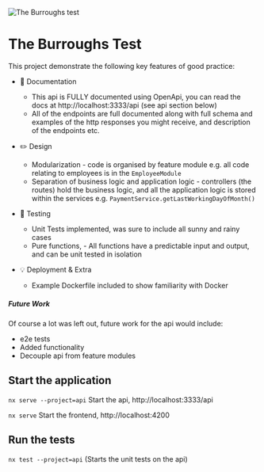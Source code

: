 ![The Burroughs test](https://webstockreview.net/images/gaming-clipart-game-icon-3.jpg)

# The Burroughs Test

This project demonstrate the following key features of good practice:

  - :book: Documentation
	- This api is FULLY documented using OpenApi, you can read the docs at http://localhost:3333/api (see api section below)
	- All of the endpoints are full documented along with full schema and examples of the http responses you might receive, and description of the endpoints etc.
- :pencil2: Design
	- Modularization - code is organised by feature module e.g. all code relating to employees is in the `EmployeeModule`
	- Separation of business logic and application logic - controllers (the routes) hold the business logic, and all the application logic is stored within the services e.g. `PaymentService.getLastWorkingDayOfMonth()`

- :space_invader: Testing
	- Unit Tests implemented, was sure to include all sunny and rainy cases
	- Pure functions, - All functions have a predictable input and output, and can be unit tested in isolation


- :bulb: Deployment & Extra
	- Example Dockerfile included to show familiarity with Docker

##### Future Work
Of course a lot was left out, future work for the api would include:
- e2e tests
- Added functionality
-  Decouple api from feature modules

## Start the application
`nx serve --project=api` Start the api, http://localhost:3333/api

`nx serve` Start the frontend, http://localhost:4200

## Run the tests
`nx test --project=api` (Starts the unit tests on the api)